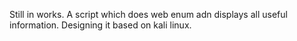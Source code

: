 Still in works. 
A script which does web enum adn displays all useful information.
Designing it based on kali linux.
